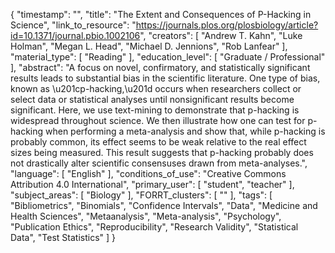 {
    "timestamp": "",
    "title": "The Extent and Consequences of P-Hacking in Science",
    "link_to_resource": "https://journals.plos.org/plosbiology/article?id=10.1371/journal.pbio.1002106",
    "creators": [
        "Andrew T. Kahn",
        "Luke Holman",
        "Megan L. Head",
        "Michael D. Jennions",
        "Rob Lanfear"
    ],
    "material_type": [
        "Reading"
    ],
    "education_level": [
        "Graduate / Professional"
    ],
    "abstract": "A focus on novel, confirmatory, and statistically significant results leads to substantial bias in the scientific literature. One type of bias, known as \u201cp-hacking,\u201d occurs when researchers collect or select data or statistical analyses until nonsignificant results become significant. Here, we use text-mining to demonstrate that p-hacking is widespread throughout science. We then illustrate how one can test for p-hacking when performing a meta-analysis and show that, while p-hacking is probably common, its effect seems to be weak relative to the real effect sizes being measured. This result suggests that p-hacking probably does not drastically alter scientific consensuses drawn from meta-analyses.",
    "language": [
        "English"
    ],
    "conditions_of_use": "Creative Commons Attribution 4.0 International",
    "primary_user": [
        "student",
        "teacher"
    ],
    "subject_areas": [
        "Biology"
    ],
    "FORRT_clusters": [
        ""
    ],
    "tags": [
        "Bibliometrics",
        "Binomials",
        "Confidence Intervals",
        "Data",
        "Medicine and Health Sciences",
        "Metaanalysis",
        "Meta-analysis",
        "Psychology",
        "Publication Ethics",
        "Reproducibility",
        "Research Validity",
        "Statistical Data",
        "Test Statistics"
    ]
}